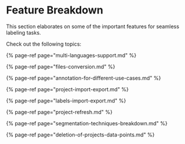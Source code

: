# Feature Breakdown

This section elaborates on some of the important features for seamless labeling tasks.

Check out the following topics:

{% page-ref page="multi-languages-support.md" %}

{% page-ref page="files-conversion.md" %}

{% page-ref page="annotation-for-different-use-cases.md" %}

{% page-ref page="project-import-export.md" %}

{% page-ref page="labels-import-export.md" %}

{% page-ref page="project-refresh.md" %}

{% page-ref page="segmentation-techniques-breakdown.md" %}

{% page-ref page="deletion-of-projects-data-points.md" %}

